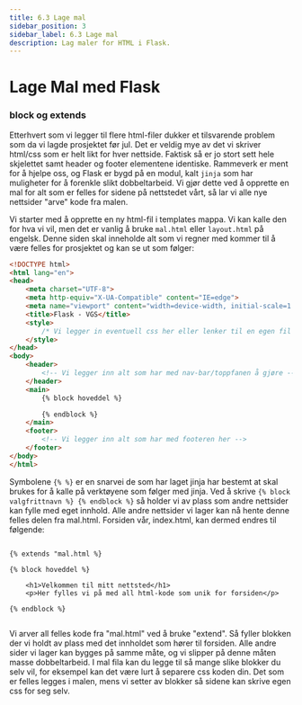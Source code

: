 ```yaml
---
title: 6.3 Lage mal
sidebar_position: 3
sidebar_label: 6.3 Lage mal
description: Lag maler for HTML i Flask.
---
```


# Lage Mal med Flask

### block og extends

Etterhvert som vi legger til flere html-filer dukker et tilsvarende problem som da vi lagde prosjektet før jul. Det er veldig mye av det vi skriver html/css som er helt likt for hver nettside. Faktisk så er jo stort sett hele skjelettet samt header og footer elementene identiske. Rammeverk er ment for å hjelpe oss, og Flask er bygd på en modul, kalt `jinja` som har muligheter for å forenkle slikt dobbeltarbeid. Vi gjør dette ved å opprette en mal for alt som er felles for sidene på nettstedet vårt, så lar vi alle nye nettsider "arve" kode fra malen.

Vi starter med å opprette en ny html-fil i templates mappa. Vi kan kalle den for hva vi vil, men det er vanlig å bruke `mal.html` eller `layout.html` på engelsk. Denne siden skal inneholde alt som vi regner med kommer til å være felles for prosjektet og kan se ut som følger:

```HTML
<!DOCTYPE html>
<html lang="en">
<head>
    <meta charset="UTF-8">
    <meta http-equiv="X-UA-Compatible" content="IE=edge">
    <meta name="viewport" content="width=device-width, initial-scale=1.0">
    <title>Flask - VGS</title>
    <style>
        /* Vi legger in eventuell css her eller lenker til en egen fil */
    </style>
</head>
<body>
    <header>
        <!-- Vi legger inn alt som har med nav-bar/toppfanen å gjøre -->
    </header>
    <main>
        {% block hoveddel %}

        {% endblock %}
    </main>
    <footer>
        <!-- Vi legger inn alt som har med footeren her -->
    </footer>
</body>
</html>

```

Symbolene `{% %}` er en snarvei de som har laget jinja har bestemt at skal brukes for å kalle på verktøyene som følger med jinja. Ved å skrive `{% block valgfrittnavn %} {% endblock %}` så holder vi av plass som andre nettsider kan fylle med eget innhold. Alle andre nettsider vi lager kan nå hente denne felles delen fra mal.html. Forsiden vår, index.html, kan dermed endres til følgende:

```HMTL

{% extends "mal.html %}

{% block hoveddel %}

    <h1>Velkommen til mitt nettsted</h1>
    <p>Her fylles vi på med all html-kode som unik for forsiden</p>

{% endblock %}


```

Vi arver all felles kode fra "mal.html" ved å bruke "extend". Så fyller blokken der vi holdt av plass med det innholdet som hører til forsiden. Alle andre sider vi lager kan bygges på samme måte, og vi slipper på denne måten masse dobbeltarbeid. I mal fila kan du legge til så mange slike blokker du selv vil, for eksempel kan det være lurt å separere css koden din. Det som er felles legges i malen, mens vi setter av blokker så sidene kan skrive egen css for seg selv. 